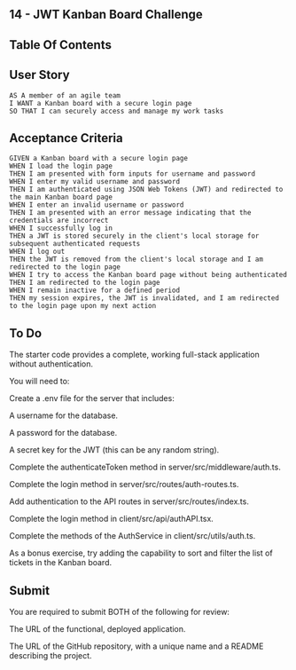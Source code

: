## 14 - JWT Kanban Board Challenge

## Table Of Contents

## User Story

```
AS A member of an agile team
I WANT a Kanban board with a secure login page
SO THAT I can securely access and manage my work tasks
```

## Acceptance Criteria

```
GIVEN a Kanban board with a secure login page
WHEN I load the login page
THEN I am presented with form inputs for username and password
WHEN I enter my valid username and password
THEN I am authenticated using JSON Web Tokens (JWT) and redirected to the main Kanban board page
WHEN I enter an invalid username or password
THEN I am presented with an error message indicating that the credentials are incorrect
WHEN I successfully log in
THEN a JWT is stored securely in the client's local storage for subsequent authenticated requests
WHEN I log out
THEN the JWT is removed from the client's local storage and I am redirected to the login page
WHEN I try to access the Kanban board page without being authenticated
THEN I am redirected to the login page
WHEN I remain inactive for a defined period
THEN my session expires, the JWT is invalidated, and I am redirected to the login page upon my next action
```

## To Do

The starter code provides a complete, working full-stack application without authentication.

You will need to:

Create a .env file for the server that includes:

A username for the database.

A password for the database.

A secret key for the JWT (this can be any random string).

Complete the authenticateToken method in server/src/middleware/auth.ts.

Complete the login method in server/src/routes/auth-routes.ts.

Add authentication to the API routes in server/src/routes/index.ts.

Complete the login method in client/src/api/authAPI.tsx.

Complete the methods of the AuthService in client/src/utils/auth.ts.

As a bonus exercise, try adding the capability to sort and filter the list of tickets in the Kanban board.

## Submit

You are required to submit BOTH of the following for review:

The URL of the functional, deployed application.

The URL of the GitHub repository, with a unique name and a README describing the project.
